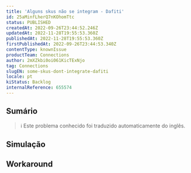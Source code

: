 ```yaml
---
title: 'Alguns skus não se integram - Dafiti'
id: 25aMinfLherQ7nKOhomTtc
status: PUBLISHED
createdAt: 2022-09-26T23:44:52.246Z
updatedAt: 2022-11-28T19:55:53.360Z
publishedAt: 2022-11-28T19:55:53.360Z
firstPublishedAt: 2022-09-26T23:44:53.340Z
contentType: knownIssue
productTeam: Connections
author: 2mXZkbi0oi061KicTExNjo
tag: Connections
slugEN: some-skus-dont-integrate-dafiti
locale: pt
kiStatus: Backlog
internalReference: 655574
---
```


## Sumário

>ℹ️ Este problema conhecido foi traduzido automaticamente do inglês.



## Simulação



## Workaround



